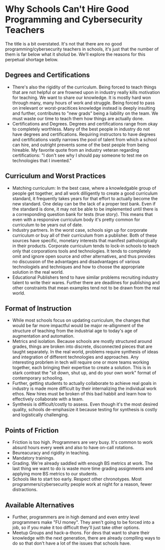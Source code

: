 # Why Schools Can't Hire Good Programming and Cybersecurity Teachers

The title is a bit overstated. It's not that there are no good programming/cybersecurity teachers in schools, it's just that the number of them is far below what it sholud be. We'll explore the reasons for this perpetual shortage below.

## Degrees and Certifications

* There's also the rigidity of the curriculum. Being forced to teach things that are not helpful or are frowned upon in industry really kills motivation for teaching. We want to share our knowledge. It is mostly hard won through many, many hours of work and struggle. Being forced to pass on irrelevant or worst-pracitices knowledge instead is deeply insulting and further, contributes to "new grads" being a liability on the team. We must waste our time to teach them how things are actually done.
* Certifications and Degrees. Degrees and certifications range from okay to completely worthless. Many of the best people in industry do not have degrees and certifications. Requiring instructors to have degrees and certifications vastly narrows the pool of talent from which a school can hire, and outright prevents some of the best people from being hireable. My favorite quote from an industry veteran regarding certifications: "I don't see why I should pay someone to test me on technologies that I invented."

## Curriculum and Worst Practices

* Matching curriculum: In the best case, where a knowledgable group of people get together, and all work dilligently to create a good curriculum standard, it frequently takes years for that effort to actually become the new standard. One delay can be the lack of a proper test bank. Even if the standard is done, it may not be able to be implemented until there is a corresponding question bank for tests (true story). This means that even with a responsive curriculum body it's pretty common for curriculum to be years out of date.
* Industry partners. In the worst case, schools sign up for corporate curriculum or buy all of their curriculum from a publisher. Both of these sources have specific, monetary interests that manifest patholocgically in their products. Corporate curriculum tends to lock-in schools to teach only that corporations tools and technologies. It tends to completely omit and ignore open source and other alternatives, and thus provides no discussion of the advantages and disadvantages of various technologiels and techniques and how to choose the appropriate solution in the real world.
* Educational Publishers tend to have similar problems recruiting industry talent to write their wares. Further there are deadlines for publishing and other constraints that mean examples tend not to be drawn from the real world.

## Format of Instruction

* While most schools focus on updating curriculum, the changes that would be far more impactful would be major re-allignment of the structure of teaching from the industrial age to today's age of augmentation and automation.
* Metrics and isolation. Because schools are mostly structured around grades, things are broken into discrete, disconnected pieces that are taught separately. In the real world, problems require synthesis of ideas and integration of different technologies and approaches. Any interesting probrlem in tech will require one or more teams working together, each bringing their expertise to create a solution. This is in stark contrast the "sit down, shut up, and do your own work" format of contemporary schooling.
* Further, getting students to actually collaborate to achieve real goals in industry is made more difficult by their internalizing the individual work ethos. New hires must be broken of this bad habbit and learn how to effectively collaborate with a team.
* Synthesis is difficult/costly to assess. Even though it's the most desired quality, schools de-emphasize it because testing for synthesis is costly and logistically challenging.

## Points of Friction

* Friction is too high. Programmers are very busy. It's common to work absurd hours every week and also to have on-call rotations.
* Beureacuracy and rigidity in teaching.
* Mandatory trainings.
* Grading. We're already saddled with enough BS metrics at work. The last thing we want to do is waste more time grading assignments and applying more BS metrics to our students.
* Schools like to start too early. Respect other chronotypes. Most programmers/cybersecurity people work at night for a reason, fewer distractions.

## Available Alternatives

* Further, programmers are in high demand and even entry level programmers make "FU money". They aren't going to be forced into a job, so if you make it too difficult they'll just take other options.
* Meetup Groups and hack-a-thons. For devs that want to share their knowledge with the next generation, there are already complling ways to do so that don't have a lot of the issues that schools have.
